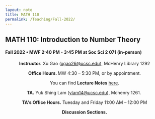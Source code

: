 ```yaml
---
layout: note
title: MATH 110
permalink: /Teaching/Fall-2022/
---
```


## MATH 110: Introduction to Number Theory

#### Fall 2022 • MWF 2:40 PM - 3:45 PM at Soc Sci 2 071 (in-person)

<p style="text-align: center;"><strong>Instructor</strong><strong>.</strong> Xu Gao (<a href="mailto:xgao26@ucsc.edu">xgao26@ucsc.edu</a>), McHenry Library 1292</p>
<p style="text-align: center;"><strong>Office Hours.</strong><strong> </strong>MW 4:30 &ndash; 5:30 PM, or by appointment.</p>
<p style="text-align: center;">You can find <strong>Lecture Notes</strong> <a title="Lecture Notes" href="https://github.com/GauSyu/MathTeachingMaterials/tree/main/Fall%202022%20MATH%20110%20UCSC/Lecture%20Notes">here</a>.</p>
<p style="text-align: center;"><strong>TA.</strong> Yuk Shing Lam (<a class="inline_disabled" href="mailto:ylam14@ucsc.edu" target="_blank" rel="noopener">ylam14@ucsc.edu</a>), Mchenry 1261.&nbsp;</p>
<p style="text-align: center;"><strong>TA's Office Hours.</strong> Tuesday and Friday 11:00 AM &ndash; 12:00 PM</p>
<p style="text-align: center;"><strong>Discussion Sections.</strong></p>
